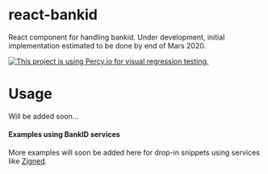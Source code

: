 # react-bankid
React component for handling bankid. Under development, initial implementation estimated to be done by end of Mars 2020.

[![This project is using Percy.io for visual regression testing.](https://percy.io/static/images/percy-badge.svg)](https://percy.io/Zigned/zigned-frontend)

# Usage
Will be added soon...

#### Examples using BankID services
More examples will soon be added here for drop-in snippets using services like [Zigned](https://mailchi.mp/3068980d5365/zigned-pre-register).

